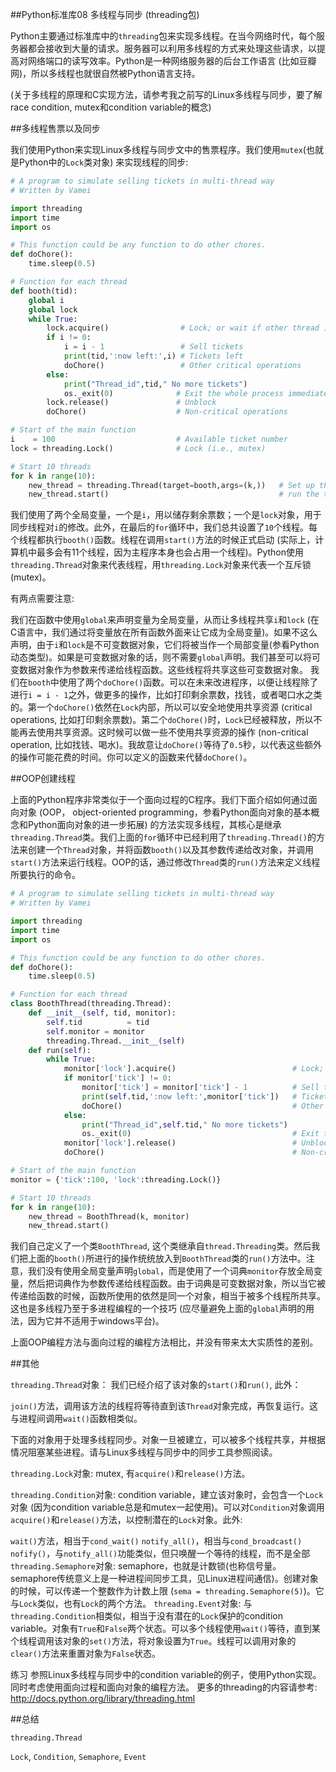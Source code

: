 ##Python标准库08 多线程与同步 (threading包)


 

Python主要通过标准库中的`threading`包来实现多线程。在当今网络时代，每个服务器都会接收到大量的请求。服务器可以利用多线程的方式来处理这些请求，以提高对网络端口的读写效率。Python是一种网络服务器的后台工作语言 (比如豆瓣网)，所以多线程也就很自然被Python语言支持。

(关于多线程的原理和C实现方法，请参考我之前写的Linux多线程与同步，要了解race condition, mutex和condition variable的概念)

 

##多线程售票以及同步

我们使用Python来实现Linux多线程与同步文中的售票程序。我们使用`mutex`(也就是Python中的`Lock`类对象) 来实现线程的同步:

```python
# A program to simulate selling tickets in multi-thread way
# Written by Vamei

import threading
import time
import os

# This function could be any function to do other chores.
def doChore():
    time.sleep(0.5)

# Function for each thread
def booth(tid):
    global i
    global lock
    while True:
        lock.acquire()                # Lock; or wait if other thread is holding the lock
        if i != 0:
            i = i - 1                 # Sell tickets
            print(tid,':now left:',i) # Tickets left
            doChore()                 # Other critical operations
        else:
            print("Thread_id",tid," No more tickets")
            os._exit(0)              # Exit the whole process immediately
        lock.release()               # Unblock
        doChore()                    # Non-critical operations

# Start of the main function
i    = 100                           # Available ticket number 
lock = threading.Lock()              # Lock (i.e., mutex)

# Start 10 threads
for k in range(10):
    new_thread = threading.Thread(target=booth,args=(k,))   # Set up thread; target: the callable (function) to be run, args: the argument for the callable 
    new_thread.start()                                      # run the thread
```

我们使用了两个全局变量，一个是`i`，用以储存剩余票数；一个是`lock`对象，用于同步线程对`i`的修改。此外，在最后的`for`循环中，我们总共设置了`10`个线程。每个线程都执行`booth()`函数。线程在调用`start()`方法的时候正式启动 (实际上，计算机中最多会有11个线程，因为主程序本身也会占用一个线程)。Python使用`threading.Thread`对象来代表线程，用`threading.Lock`对象来代表一个互斥锁 (mutex)。

有两点需要注意:

我们在函数中使用`global`来声明变量为全局变量，从而让多线程共享`i`和`lock` (在C语言中，我们通过将变量放在所有函数外面来让它成为全局变量)。如果不这么声明，由于`i`和`lock`是不可变数据对象，它们将被当作一个局部变量(参看Python动态类型)。如果是可变数据对象的话，则不需要`global`声明。我们甚至可以将可变数据对象作为参数来传递给线程函数。这些线程将共享这些可变数据对象。
我们在`booth`中使用了两个`doChore()`函数。可以在未来改进程序，以便让线程除了进行`i = i - 1`之外，做更多的操作，比如打印剩余票数，找钱，或者喝口水之类的。第一个`doChore()`依然在`Lock`内部，所以可以安全地使用共享资源 (critical operations, 比如打印剩余票数)。第二个`doChore()`时，`Lock`已经被释放，所以不能再去使用共享资源。这时候可以做一些不使用共享资源的操作 (non-critical operation, 比如找钱、喝水)。我故意让`doChore()`等待了`0.5`秒，以代表这些额外的操作可能花费的时间。你可以定义的函数来代替`doChore()`。
 

##OOP创建线程

上面的Python程序非常类似于一个面向过程的C程序。我们下面介绍如何通过面向对象 (OOP， object-oriented programming，参看Python面向对象的基本概念和Python面向对象的进一步拓展) 的方法实现多线程，其核心是继承`threading.Thread`类。我们上面的`for`循环中已经利用了`threading.Thread()`的方法来创建一个`Thread`对象，并将函数`booth()`以及其参数传递给改对象，并调用`start()`方法来运行线程。OOP的话，通过修改`Thread`类的`run()`方法来定义线程所要执行的命令。

```python
# A program to simulate selling tickets in multi-thread way
# Written by Vamei

import threading
import time
import os

# This function could be any function to do other chores.
def doChore():
    time.sleep(0.5)

# Function for each thread
class BoothThread(threading.Thread):
    def __init__(self, tid, monitor):
        self.tid          = tid
        self.monitor = monitor
        threading.Thread.__init__(self)
    def run(self):
        while True:
            monitor['lock'].acquire()                          # Lock; or wait if other thread is holding the lock
            if monitor['tick'] != 0:
                monitor['tick'] = monitor['tick'] - 1          # Sell tickets
                print(self.tid,':now left:',monitor['tick'])   # Tickets left
                doChore()                                      # Other critical operations
            else:
                print("Thread_id",self.tid," No more tickets")
                os._exit(0)                                    # Exit the whole process immediately
            monitor['lock'].release()                          # Unblock
            doChore()                                          # Non-critical operations

# Start of the main function
monitor = {'tick':100, 'lock':threading.Lock()}

# Start 10 threads
for k in range(10):
    new_thread = BoothThread(k, monitor)
    new_thread.start()
```
我们自己定义了一个类`BoothThread`, 这个类继承自`thread.Threading`类。然后我们把上面的`booth()`所进行的操作统统放入到`BoothThread`类的`run()`方法中。注意，我们没有使用全局变量声明`global`，而是使用了一个词典`monitor`存放全局变量，然后把词典作为参数传递给线程函数。由于词典是可变数据对象，所以当它被传递给函数的时候，函数所使用的依然是同一个对象，相当于被多个线程所共享。这也是多线程乃至于多进程编程的一个技巧 (应尽量避免上面的`global`声明的用法，因为它并不适用于windows平台)。

上面OOP编程方法与面向过程的编程方法相比，并没有带来太大实质性的差别。

 

##其他

`threading.Thread`对象： 我们已经介绍了该对象的`start()`和`run()`, 此外：

`join()`方法，调用该方法的线程将等待直到该`Thread`对象完成，再恢复运行。这与进程间调用`wait()`函数相类似。
 

下面的对象用于处理多线程同步。对象一旦被建立，可以被多个线程共享，并根据情况阻塞某些进程。请与Linux多线程与同步中的同步工具参照阅读。

`threading.Lock`对象: mutex, 有`acquire()`和`release()`方法。

`threading.Condition`对象: condition variable，建立该对象时，会包含一个`Lock`对象 (因为condition variable总是和mutex一起使用)。可以对`Condition`对象调用`acquire()`和`release()`方法，以控制潜在的`Lock`对象。此外:

`wait()`方法，相当于`cond_wait()`
`notify_all()`，相当与`cond_broadcast()`
`nofify()`，与`notify_all()`功能类似，但只唤醒一个等待的线程，而不是全部
`threading.Semaphore`对象: semaphore，也就是计数锁(也称信号量。semaphore传统意义上是一种进程间同步工具，见Linux进程间通信)。创建对象的时候，可以传递一个整数作为计数上限 (`sema = threading.Semaphore(5)`)。它与`Lock`类似，也有`Lock`的两个方法。
`threading.Event`对象: 与`threading.Condition`相类似，相当于没有潜在的`Lock`保护的condition variable。对象有`True`和`False`两个状态。可以多个线程使用`wait()`等待，直到某个线程调用该对象的`set()`方法，将对象设置为`True`。线程可以调用对象的`clear()`方法来重置对象为`False`状态。
 
 
练习
参照Linux多线程与同步中的condition variable的例子，使用Python实现。同时考虑使用面向过程和面向对象的编程方法。
更多的threading的内容请参考:
http://docs.python.org/library/threading.html

 

##总结

`threading.Thread`

`Lock`, `Condition`, `Semaphore`, `Event`

